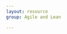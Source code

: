 ```yaml
---
layout: resource
group: Agile and Lean

---
```

<!-- General resources go here -->

<!-- #### Beginner -->

<!-- #### Intermediate -->

<!-- #### Advanced -->

<!-- #### Jedi -->
